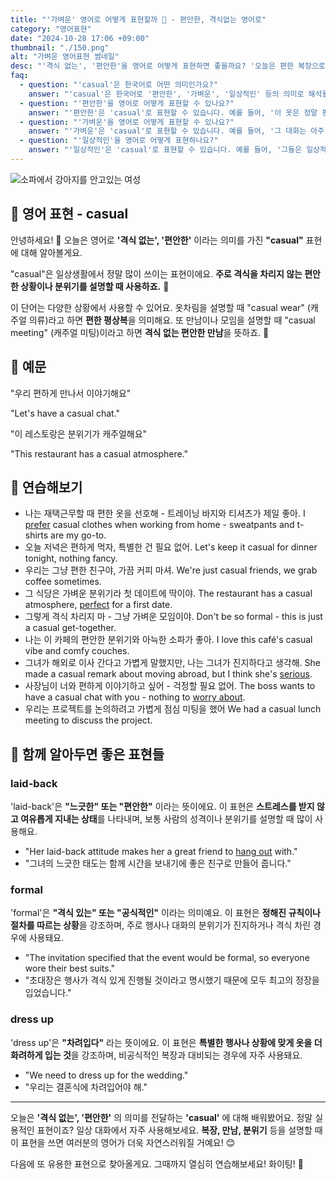 ```yaml
---
title: "'가벼운' 영어로 어떻게 표현할까 🎈 - 편안한, 격식없는 영어로"
category: "영어표현"
date: "2024-10-28 17:06 +09:00"
thumbnail: "./150.png"
alt: "가벼운 영어표현 썸네일"
desc: "'격식 없는', '편안한'을 영어로 어떻게 표현하면 좋을까요? '오늘은 편한 복장으로 오세요.', '우리 편하게 만나서 이야기해요.' 등을 영어로 표현하는 법을 배워봅시다. 다양한 예문을 통해서 연습하고 본인의 표현으로 만들어 보세요."
faq:
  - question: "'casual'은 한국어로 어떤 의미인가요?"
    answer: "'casual'은 한국어로 '편안한', '가벼운', '일상적인' 등의 의미로 해석될 수 있습니다. 주로 격식 없이 자연스럽고 자유로운 상태를 나타낼 때 사용됩니다."
  - question: "'편안한'을 영어로 어떻게 표현할 수 있나요?"
    answer: "'편안한'은 'casual'로 표현할 수 있습니다. 예를 들어, '이 옷은 정말 편안해 보여'는 'This outfit looks really casual'로 말할 수 있습니다."
  - question: "'가벼운'을 영어로 어떻게 표현할 수 있나요?"
    answer: "'가벼운'은 'casual'로 표현할 수 있습니다. 예를 들어, '그 대화는 아주 가벼웠어'는 'The conversation was very casual'로 말할 수 있습니다."
  - question: "'일상적인'을 영어로 어떻게 표현하나요?"
    answer: "'일상적인'은 'casual'로 표현할 수 있습니다. 예를 들어, '그들은 일상적인 대화를 나누고 있다'는 'They are having a casual conversation'으로 표현할 수 있습니다."
---
```


![소파에서 강아지를 안고있는 여성](./150-1.jpg)

## 🌟 영어 표현 - casual

안녕하세요! 👋 오늘은 영어로 **'격식 없는', '편안한'** 이라는 의미를 가진 **"casual"** 표현에 대해 알아볼게요.

"casual"은 일상생활에서 정말 많이 쓰이는 표현이에요. **주로 격식을 차리지 않는 편안한 상황이나 분위기를 설명할 때 사용하죠.** 👕

이 단어는 다양한 상황에서 사용할 수 있어요. 옷차림을 설명할 때 "casual wear" (캐주얼 의류)라고 하면 **편한 평상복**을 의미해요. 또 만남이나 모임을 설명할 때 "casual meeting" (캐주얼 미팅)이라고 하면 **격식 없는 편안한 만남**을 뜻하죠. 🤝

## 📖 예문

"우리 편하게 만나서 이야기해요"

"Let's have a casual chat."

"이 레스토랑은 분위기가 캐주얼해요"

"This restaurant has a casual atmosphere."

## 💬 연습해보기

<ul data-interactive-list>
  <li data-interactive-item>
    <span data-toggler>나는 재택근무할 때 편한 옷을 선호해 - 트레이닝 바지와 티셔츠가 제일 좋아.</span>
    <span data-answer>I <a href="/blog/in-english/191.prefer/">prefer</a> casual clothes when working from home - sweatpants and t-shirts are my go-to.</span>
  </li>
  <li data-interactive-item>
    <span data-toggler>오늘 저녁은 편하게 먹자, 특별한 건 필요 없어.</span>
    <span data-answer>Let's keep it casual for dinner tonight, nothing fancy.</span>
  </li>
  <li data-interactive-item>
    <span data-toggler>우리는 그냥 편한 친구야, 가끔 커피 마셔.</span>
    <span data-answer>We're just casual friends, we grab coffee sometimes.</span>
  </li>
  <li data-interactive-item>
    <span data-toggler>그 식당은 가벼운 분위기라 첫 데이트에 딱이야.</span>
    <span data-answer>The restaurant has a casual atmosphere, <a href="/blog/in-english/413.perfect/">perfect</a> for a first date.</span>
  </li>
  <li data-interactive-item>
    <span data-toggler>그렇게 격식 차리지 마 - 그냥 가벼운 모임이야.</span>
    <span data-answer>Don't be so formal - this is just a casual get-together.</span>
  </li>
  <li data-interactive-item>
    <span data-toggler>나는 이 카페의 편안한 분위기와 아늑한 소파가 좋아.</span>
    <span data-answer>I love this café's casual vibe and comfy couches.</span>
  </li>
  <li data-interactive-item>
    <span data-toggler>그녀가 해외로 이사 간다고 가볍게 말했지만, 나는 그녀가 진지하다고 생각해.</span>
    <span data-answer>She made a casual remark about moving abroad, but I think she's <a href="/blog/in-english/146.serious/">serious</a>.</span>
  </li>
  <li data-interactive-item>
    <span data-toggler>사장님이 너와 편하게 이야기하고 싶어 - 걱정할 필요 없어.</span>
    <span data-answer>The boss wants to have a casual chat with you - nothing to <a href="/blog/in-english/209.worry-about/">worry about</a>.</span>
  </li>
  <li data-interactive-item>
    <span data-toggler>우리는 프로젝트를 논의하려고 가볍게 점심 미팅을 했어</span>
    <span data-answer>We had a casual lunch meeting to discuss the project.</span>
  </li>
</ul>

## 🤝 함께 알아두면 좋은 표현들

### laid-back

'laid-back'은 **"느긋한" 또는 "편안한"** 이라는 뜻이에요. 이 표현은 **스트레스를 받지 않고 여유롭게 지내는 상태**를 나타내며, 보통 사람의 성격이나 분위기를 설명할 때 많이 사용해요.

- "Her laid-back attitude makes her a great friend to [hang out](/blog/in-english/127.hang-out/) with."
- "그녀의 느긋한 태도는 함께 시간을 보내기에 좋은 친구로 만들어 줍니다."

### formal

'formal'은 **"격식 있는" 또는 "공식적인"** 이라는 의미예요. 이 표현은 **정해진 규칙이나 절차를 따르는 상황**을 강조하며, 주로 행사나 대화의 분위기가 진지하거나 격식 차린 경우에 사용돼요.

- "The invitation specified that the event would be formal, so everyone wore their best suits."
- "초대장은 행사가 격식 있게 진행될 것이라고 명시했기 때문에 모두 최고의 정장을 입었습니다."

### dress up

'dress up'은 **"차려입다"** 라는 뜻이에요. 이 표현은 **특별한 행사나 상황에 맞게 옷을 더 화려하게 입는 것**을 강조하며, 비공식적인 복장과 대비되는 경우에 자주 사용돼요.

- "We need to dress up for the wedding."
- "우리는 결혼식에 차려입어야 해."

---

오늘은 **'격식 없는', '편안한'** 의 의미를 전달하는 **'casual'** 에 대해 배워봤어요. 정말 실용적인 표현이죠? 일상 대화에서 자주 사용해보세요. **복장, 만남, 분위기** 등을 설명할 때 이 표현을 쓰면 여러분의 영어가 더욱 자연스러워질 거예요! 😊

다음에 또 유용한 표현으로 찾아올게요. 그때까지 열심히 연습해보세요! 화이팅! 💪
